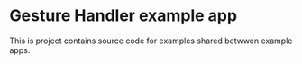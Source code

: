 # Gesture Handler example app

This is project contains source code for examples shared betwwen example apps.
